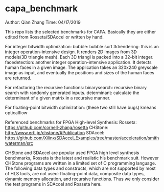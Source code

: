 # capa_benchmark

Author: Qian Zhang
Time: 04/17/2019

This repo lists the selected benchmarks for CAPA. Basically they are either edited from Rosseta/SDAccel or written by hand.

For integer bitwidth optimization:
	bubble: bubble sort
	3drendering: this is an integer operation-intensive design. It renders 2D images from 3D models(3D triangle mesh). Each 3D triangl is packed into a 32-bit integer.
	facedetection: another integer operation-intensive application. It detects human faces in a given image. The application takes an 320x240 greyscale image as input, and eventually the positions and sizes of the human faces are returned.

For refactoring the recursive functions:
	binarysearch: recursive binary search with randomly generated inputs.
	determinant: calculate the determinant of a given matrix in a recursive manner.

For floating-point bitwidth optimization: (these two still have bugs)
	kmeans
	opticalflow

Referenced benchmarks for FPGA High-level Synthesis:
Rosseta: https://github.com/cornell-zhang/rosetta
CHStone: http://www.ertl.jp/chstone/#Publication
SDAccel: https://github.com/Xilinx/SDAccel_Examples/tree/master/acceleration/smithwaterman/src

CHStone and SDAccel are popular used FPGA high level synthesis benchmarks, Rosseta is the latest and realistic hls benchmark suit. However CHStone programs are written in a limited set of C programming language. The following data types and constructs, which are not supported by most of HLS tools, are not used: floating-point data, composite data types, dynamic memory allocation, and recursive functions. Thus we only consider the test programs in SDAccel and Rosseta here.
